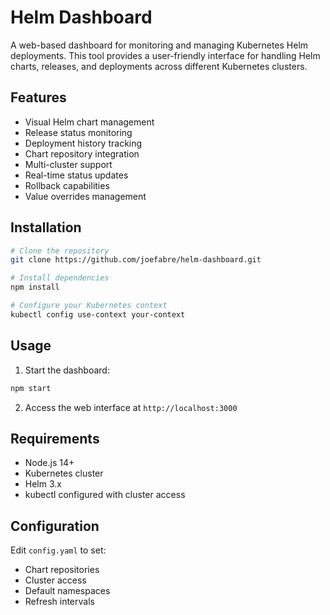 # Helm Dashboard

A web-based dashboard for monitoring and managing Kubernetes Helm deployments. This tool provides a user-friendly interface for handling Helm charts, releases, and deployments across different Kubernetes clusters.

## Features

- Visual Helm chart management
- Release status monitoring
- Deployment history tracking
- Chart repository integration
- Multi-cluster support
- Real-time status updates
- Rollback capabilities
- Value overrides management

## Installation

```bash
# Clone the repository
git clone https://github.com/joefabre/helm-dashboard.git

# Install dependencies
npm install

# Configure your Kubernetes context
kubectl config use-context your-context
```

## Usage

1. Start the dashboard:
```bash
npm start
```

2. Access the web interface at `http://localhost:3000`

## Requirements

- Node.js 14+
- Kubernetes cluster
- Helm 3.x
- kubectl configured with cluster access

## Configuration

Edit `config.yaml` to set:
- Chart repositories
- Cluster access
- Default namespaces
- Refresh intervals

